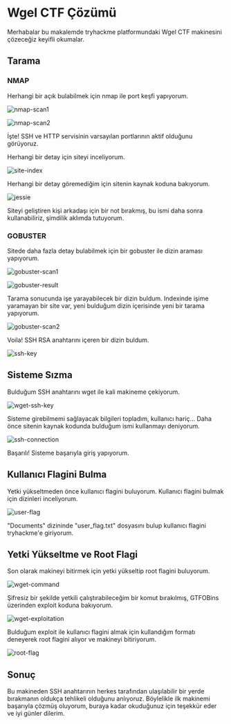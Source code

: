 # Wgel CTF Çözümü

Merhabalar bu makalemde tryhackme platformundaki Wgel CTF makinesini çözeceğiz keyifli okumalar.

## Tarama

### NMAP

Herhangi bir açık bulabilmek için nmap ile port keşfi yapıyorum.

![nmap-scan1](https://media.discordapp.net/attachments/1284907420228784289/1284907537975476234/Nmap-tarama.png?ex=66e856e5&is=66e70565&hm=64325950ac8d802d178b0730f555f9f82210d53a9b2ddb3730353b437e7cfcba&=&format=webp&quality=lossless&width=237&height=37 "Nmap araması")

![nmap-scan2](https://media.discordapp.net/attachments/1284907420228784289/1284907538311024671/Nmap-tarama2.png?ex=66e856e5&is=66e70565&hm=fbde4e58fa4a50da9b816788091b4e278c84524568dfc5759b2686c39933caf9&=&format=webp&quality=lossless&width=268&height=26 "Tarama sonucu")

İşte! SSH ve HTTP servisinin varsayılan portlarının aktif olduğunu görüyoruz.

Herhangi bir detay için siteyi inceliyorum.

![site-index](https://media.discordapp.net/attachments/1284907420228784289/1284907537455644702/Index.png?ex=66e856e5&is=66e70565&hm=e5f0b971d7fa953b07d3745ee694f72e0e4e977e19475d4302da7f3f40a1edf3&=&format=webp&quality=lossless&width=647&height=595 "Site indexi")

Herhangi bir detay göremediğim için sitenin kaynak koduna bakıyorum.

![jessie](https://media.discordapp.net/attachments/1284907420228784289/1284907537753444483/Ipucu.png?ex=66e856e5&is=66e70565&hm=1a6f3d246406c1ab9f34acf2366197a30fd92e5ec11e36c2cfeb93dd65cd5984&=&format=webp&quality=lossless&width=279&height=12 "Jessie")

Siteyi geliştiren kişi arkadaşı için bir not bırakmış, bu ismi daha sonra kullanabiliriz, şimdilik aklımda tutuyorum.
### GOBUSTER

Sitede daha fazla detay bulabilmek için bir gobuster ile dizin araması yapıyorum.

![gobuster-scan1](https://media.discordapp.net/attachments/1284907420228784289/1284907554819801181/Gobuster-tarama.png?ex=66e856e9&is=66e70569&hm=a13c1e14bed1eedf955ad7a7bae28b8b9ae6d8280c559dbbb3c6a127af834f19&=&format=webp&quality=lossless&width=661&height=29 "Gobuster taraması")

![gobuster-result](https://media.discordapp.net/attachments/1284907420228784289/1284907554266284165/Gobuster-tarama2.png?ex=66e856e9&is=66e70569&hm=763681b3fa2d6c02ed485ca960ff6dae8015e8dc69c56e021513db7551237b49&=&format=webp&quality=lossless&width=505&height=52 "Tarama sonuçları")

Tarama sonucunda işe yarayabilecek bir dizin buldum.
Indexinde işime yaramayan bir site var, yeni bulduğum dizin içerisinde yeni bir tarama yapıyorum.

![gobuster-scan2](https://media.discordapp.net/attachments/1284907420228784289/1284907554572599436/Gobuster-tarama3.png?ex=66e856e9&is=66e70569&hm=1f52a6ee23054abb4d61568bcefc7d461fcc9a2d42a661143fbf4cdcad3ab224&=&format=webp&quality=lossless&width=554&height=256 "2.tarama ve sonuçları")

Voila! SSH RSA anahtarını içeren bir dizin buldum.

![ssh-key](https://media.discordapp.net/attachments/1284907420228784289/1284912747850760192/SSH_Key.png?ex=66e85bbf&is=66e70a3f&hm=6e21ccf5b5ab81d65fba1de7e2ae5ed0668aeecd141280671ffbc19cfa0fed3e&=&format=webp&quality=lossless&width=380&height=166 "SSH anahtarı")


## Sisteme Sızma

Bulduğum SSH anahtarını wget ile kali makineme çekiyorum.

![wget-ssh-key](https://media.discordapp.net/attachments/1284907420228784289/1284907540127289416/Wget.png?ex=66e856e5&is=66e70565&hm=3e709d2316ded40e9c2170d3d6ce8f370e54df9237cd108417c5900d9e58025d&=&format=webp&quality=lossless&width=691&height=156 "SSH anahtarını indiriyorum")

Sisteme girebilmemi sağlayacak bilgileri topladım, kullanıcı hariç... Daha önce sitenin kaynak kodunda bulduğum ismi kullanmayı deniyorum.

![ssh-connection](https://media.discordapp.net/attachments/1284907420228784289/1284907539359596595/SSH.png?ex=66e856e5&is=66e70565&hm=4eb8e2c2613c500154742b3da99588d39001fe9d936375e6b85a6c270cf5e31d&=&format=webp&quality=lossless&width=240&height=28 "Sisteme giriş")

Başarılı! Sisteme başarıyla giriş yapıyorum.

## Kullanıcı Flagini Bulma
Yetki yükseltmeden önce kullanıcı flagini buluyorum.
Kullanıcı flagini bulmak için dizinleri inceliyorum.

![user-flag](https://media.discordapp.net/attachments/1284907420228784289/1284907539770642453/User-flag.png?ex=66e856e5&is=66e70565&hm=53ddfaaaae8c9a1c1b4e640955e80e1c66aad9a781b1662cdb6fec891618e9af&=&format=webp&quality=lossless&width=283&height=64 "Kullanıcı flagi")

"Documents" dizininde "user_flag.txt" dosyasını bulup kullanıcı flagini tryhackme'e giriyorum.

## Yetki Yükseltme ve Root Flagi
Son olarak makineyi bitirmek için yetki yükseltip root flagini buluyorum.

![wget-command](https://media.discordapp.net/attachments/1284907420228784289/1284907537178689616/Yetki.png?ex=66e856e5&is=66e70565&hm=ac7fda61d185ff70dcd758cf2690a7b8404ba168ed30b275d44f16d5617d77e1&=&format=webp&quality=lossless&width=722&height=87 "Açıklı komut")

Şifresiz bir şekilde yetkili çalıştırabileceğim bir komut bırakılmış, GTFOBins üzerinden exploit koduna bakıyorum.

![wget-exploitation](https://media.discordapp.net/attachments/1284907420228784289/1284907538667536557/PrivilegeEscalation.png?ex=66e856e5&is=66e70565&hm=267536683ff2607aa63d4e8b1e5bd666bd3e2128e512e609c12e2f41fe4398ef&=&format=webp&quality=lossless&width=644&height=200 "Yetki yükseltme kodu")

Bulduğum exploit ile kullanıcı flagini almak için kullandığım formatı deneyerek root flagini alıyor ve makineyi bitiriyorum.

![root-flag](https://media.discordapp.net/attachments/1284907420228784289/1284907539024056420/Root-Flag.png?ex=66e856e5&is=66e70565&hm=f3abac8c00264e53ce7e7fc930d6aa0922b0f833d28447cef44e43796bb255c7&=&format=webp&quality=lossless&width=715&height=52 "Root flagi")

## Sonuç
Bu makineden SSH anahtarının herkes tarafından ulaşılabilir bir yerde bırakmanın oldukça tehlikeli olduğunu anlıyoruz.
Böylelikle ilk makinemi başarıyla çözmüş oluyorum, buraya kadar okuduğunuz için teşekkür eder ve iyi günler dilerim.
